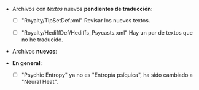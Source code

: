 
* Archivos con *textos* nuevos **pendientes de traducción**:

	* [ ] "Royalty/TipSetDef.xml"							Revisar los nuevos textos.
	* [ ] "Royalty/HediffDef/Hediffs_Psycasts.xml"			Hay un par de textos que no he traducido.





* Archivos **nuevos**:



* **En general**:

	* [ ] "Psychic Entropy" ya no es "Entropía psíquica", ha sido cambiado a "Neural Heat".